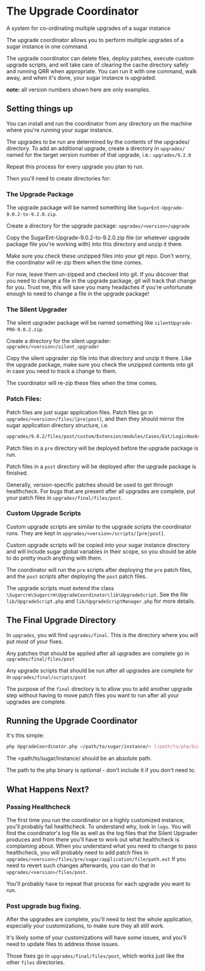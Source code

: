# The Upgrade Coordinator
A system for co-ordinating multiple upgrades of a sugar instance

The upgrade coordinator allows you to perform multiple upgrades of a sugar instance in one command.

The upgrade coordinator can delete files, deploy patches, execute custom upgrade scripts, and will take care of clearing the cache directory safely and running QRR when appropriate. You can run it with one command, walk away, and when it's done, your sugar instance is upgraded.

**note:** all version numbers shown here are only examples.

## Setting things up
You can install and run the coordinator from any directory on the machine where you're running your sugar instance.

The upgrades to be run are determined by the contents of the upgrades/ directory.
To add an additional upgrade, create a directory in `upgrades/` named for the target version number of that upgrade, i.e.:
`upgrades/9.2.0`

Repeat this process for every upgrade you plan to run.

Then you'll need to create directories for:

### The Upgrade Package
The upgrade package will be named something like `SugarEnt-Upgrade-9.0.2-to-9.2.0.zip`. 

Create a directory for the upgrade package:
`upgrades/<version>/upgrade`

Copy the SugarEnt-Upgrade-9.0.2-to-9.2.0.zip file (or whatever upgrade package file you're working with) into this directory and unzip it there.

Make sure you check these unzipped files into your git repo. Don't worry, the coordinator will re-zip them when the time comes.

For now, leave them un-zipped and checked into git. If you discover that you need to change a file in the upgrade package, git will track that change for you. Trust me, this will save you many headaches if you're unfortunate enough to need to change a file in the upgrade package!


### The Silent Upgrader
The silent upgrader package will be named something like `silentUpgrade-PRO-9.0.2.zip`. 

Create a directory for the silent upgrader:
`upgrades/<version>/silent_upgrader`

Copy the silent upgrader zip file into that directory and unzip it there. Like the upgrade package, make sure you check the unzipped contents into git in case you need to track a change to them.

The coordinator will re-zip these files when the time comes.


### Patch Files:
Patch files are just sugar application files. Patch files go in `upgrades/<version>/files/[pre|post]`, and then they should mirror the sugar application directory structure, i.e.

```bash
upgrades/9.0.2/files/post/custom/Extension/modules/Cases/Ext/LogicHooks/logic_hooks.php
```

Patch files in a `pre` directory will be deployed before the upgrade package is run.

Patch files in a `post` directory will be deployed after the upgrade package is finished.

Generally, version-specific patches should be used to get through healthcheck. For bugs that are present after all upgrades are complete, put your patch files in `upgrades/final/files/post`.

### Custom Upgrade Scripts
Custom upgrade scripts are similar to the upgrade scripts the coordinator runs. They are kept in `upgrades/<version>/scripts/[pre|post]`.

Custom upgrade scripts will be copied into your sugar instance directory and will include sugar global variables in their scope, so you should be able to do pretty much anything with them.

The coordinator will run the `pre` scripts after deploying the `pre` patch files, and the  `post` scripts after deploying the `post` patch files.

The upgrade scripts must extend the class `\Sugarcrm\Sugarcrm\UpgradeCoordinator\lib\UpgradeScript`. See the file `lib/UpgradeScript.php` and `lib/UpgradeScriptManager.php` for more details.


## The Final Upgrade Directory
In `upgrades`, you will find `upgrades/final`. This is the directory where you will put most of your fixes.

Any patches that should be applied after all upgrades are complete go in `upgrades/final/files/post`

Any upgrade scripts that should be run after all upgrades are complete for in `upgrades/final/scripts/post`

The purpose of the `final` directory is to allow you to add another upgrade step without having to move patch files you want to run after all your upgrades are complete.

## Running the Upgrade Coordinator
It's this simple:
```bash
php UpgradeCoordinator.php </path/to/sugar/instance/> [/path/to/php/binary]
```
The <path/to/sugar/instance/ should be an absolute path.

The path to the php binary is *optional* - don't include it if you don't need to.

## What Happens Next?

### Passing Healthcheck
The first time you run the coordinator on a highly customized instance, you'll probably fail healthcheck. To understand why, look in `logs`. You will find the coordinator's log file as well as the log files that the Silent Upgrader produces and from there you'll have to work out what healthcheck is complaining about.
When you understand what you need to change to pass healthcheck, you will probably need to add patch files in `upgrades/<version>/files/pre/sugar/application/file/path.ext`
If you need to revert such changes afterwards, you can do that in `upgrades/<version>/files/post`.

You'll probably have to repeat that process for each upgrade you want to run. 

### Post upgrade bug fixing.
After the upgrades are complete, you'll need to test the whole application, especially your customizations, to make sure they all still work.

It's likely some of your customizations will have some issues, and you'll need to update files to address those issues.

Those fixes go in `upgrades/final/files/post`, which works just like the other `files` directories.

